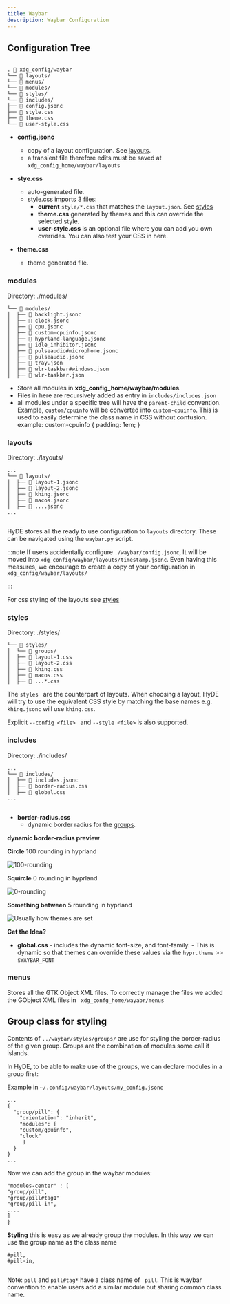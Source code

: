 ```yaml
---
title: Waybar
description: Waybar Configuration
---
```


## Configuration Tree

```

. 📂 xdg_config/waybar
└── 📂 layouts/
└── 📂 menus/
└── 📂 modules/
└── 📂 styles/
└── 📂 includes/
├── 📄 config.jsonc
├── 📄 style.css
├── 📄 theme.css
└── 📄 user-style.css
```

- **config.jsonc**
  - copy of a layout configuration. See [layouts](#layouts).
  - a transient file therefore edits must be saved at `xdg_config_home/waybar/layouts`
- **stye.css**

  - auto-generated file.
  - style.css imports 3 files:
    - **current** `style/*.css` that matches the `layout.json`. See [styles](#styles)
    - **theme.css** generated by themes and this can override the selected style.
    - **user-style.css** is an optional file where you can add you own overrides. You can also test your CSS in here.

- **theme.css**
  - theme generated file.

### modules

Directory: ./modules/

```
└── 📂 modules/
│  ├── 📄 backlight.jsonc
│  ├── 📄 clock.jsonc
│  ├── 📄 cpu.jsonc
│  ├── 📄 custom-cpuinfo.jsonc
│  ├── 📄 hyprland-language.jsonc
│  ├── 📄 idle_inhibitor.jsonc
│  ├── 📄 pulseaudio#microphone.jsonc
│  ├── 📄 pulseaudio.jsonc
│  ├── 📄 tray.json
│  ├── 📄 wlr-taskbar#windows.json
│  ├── 📄 wlr-taskbar.json
```

- Store all modules in **xdg_config_home/waybar/modules**.
- Files in here are recursively added as entry in `includes/includes.json`
- all modules under a specific tree will have the `parent-child` convention. Example, `custom/cpuinfo` will be converted into `custom-cpuinfo`. This is used to easily determine the class name in CSS without confusion.
  example:
  custom-cpuinfo {
  padding: 1em;
  }

### layouts

Directory: ./layouts/

```
...
└── 📂 layouts/
│  ├── 📄 layout-1.jsonc
│  ├── 📄 layout-2.jsonc
│  ├── 📄 khing.jsonc
│  ├── 📄 macos.jsonc
│  ├── 📄 ....jsonc
...


```

HyDE stores all the ready to use configuration to `layouts` directory. These can be navigated using the `waybar.py` script.

:::note
If users accidentally configure `./waybar/config.jsonc`, It will be moved into `xdg_config/waybar/layouts/timestamp.jsonc`. Even having this measures, we encourage to create a copy of your configuration in `xdg_config/waybar/layouts/`

:::

For css styling of the layouts see [styles](#styles)

### styles

Directory: ./styles/

```
└── 📂 styles/
│  └── 📂 groups/
│  ├── 📄 layout-1.css
│  ├── 📄 layout-2.css
│  ├── 📄 khing.css
│  ├── 📄 macos.css
│  ├── 📄 ...*.css

```

The `styles ` are the counterpart of layouts.
When choosing a layout, HyDE will try to use the equivalent CSS style by matching the base names e.g. `khing.jsonc` will use `khing.css`.

Explicit `--config <file> ` and `--style <file>` is also supported.

### includes

Directory: ./includes/

```
...
└── 📂 includes/
│  ├── 📄 includes.jsonc
│  ├── 📄 border-radius.css
│  ├── 📄 global.css
...


```

- **border-radius.css**
  - dynamic border radius for the [groups](#groups).

**dynamic border-radius preview**

**Circle** 100 rounding in hyprland

![100-rounding](assets/waybar/image.png)

**Squircle** 0 rounding in hyprland

![0-rounding](assets/waybar/image-1.png)

**Something between** 5 rounding in hyprland

![Usually how themes are set](assets/waybar/image-2.png)

**Get the Idea?**

- **global.css** - includes the dynamic font-size, and font-family. - This is dynamic so that themes can override these values via the `hypr.theme` >> `$WAYBAR_FONT`

### menus

Stores all the GTK Object XML files. To correctly manage the files we added the GObject XML files in ` xdg_confg_home/wayabr/menus`

## Group class for styling

Contents of `../waybar/styles/groups/` are use for styling the border-radius of the given group. Groups are the combination of modules some call it islands.

In HyDE, to be able to make use of the groups, we can declare modules in a group first:

Example in `~/.config/waybar/layouts/my_config.jsonc`

```jsonc
...
{
  "group/pill": {
    "orientation": "inherit",
    "modules": [
    "custom/gpuinfo",
    "clock"
     ]
  }
}
...
```

Now we can add the group in the waybar modules:

```
"modules-center" : [
"group/pill",
"group/pill#tag1"
"group/pill-in",
....
]
}
```

**Styling** this is easy as we already group the modules. In this way we can use the group name as the class name

```
#pill,
#pill-in,


```

Note: `pill` and `pill#tag*` have a class name of ` pill`. This is waybar convention to enable users add a similar module but sharing common class name.
